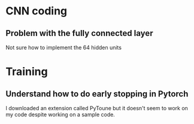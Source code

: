 # CNN coding

## Problem with the fully connected layer
Not sure how to implement the 64 hidden units

# Training
## Understand how to do early stopping in Pytorch  
  I downloaded an extension called PyToune but it doesn't seem to work on my code despite working on a sample code.
  
